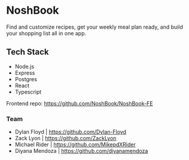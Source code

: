 # NoshBook

Find and customize recipes, get your weekly meal plan ready, and build your shopping list all in one app.

## Tech Stack

- Node.js
- Express
- Postgres
- React
- Typescript

Frontend repo: https://github.com/NoshBook/NoshBook-FE

### Team

- Dylan Floyd | https://github.com/Dylan-Floyd
- Zack Lyon | https://github.com/ZackLyon
- Michael Rider | https://github.com/MikepdXRider
- Diyana Mendoza | https://github.com/diyanamendoza
